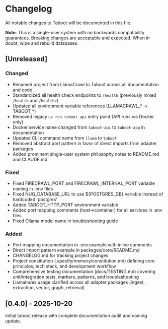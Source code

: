 # Changelog

All notable changes to Taboot will be documented in this file.

**Note**: This is a single-user system with no backwards compatibility guarantees. Breaking changes are acceptable and expected. When in doubt, wipe and rebuild databases.

## [Unreleased]

### Changed
- Renamed project from LlamaCrawl to Taboot across all documentation and code
- Standardized all health check endpoints to `/health` (previously mixed `/health` and `/healthz`)
- Updated all environment variable references (LLAMACRAWL_* → TABOOT_*)
- Removed legacy `uv run taboot-api` entry point (API runs via Docker only)
- Docker service name changed from `taboot-api` to `taboot-app` in documentation
- Updated CLI command name from `llama` to `taboot`
- Removed abstract port pattern in favor of direct imports from adapter packages
- Added prominent single-user system philosophy notes to README.md and CLAUDE.md

### Fixed
- Fixed FIRECRAWL_PORT and FIRECRAWL_INTERNAL_PORT variable naming in .env files
- Fixed NUQ_DATABASE_URL to use ${POSTGRES_DB} variable instead of hardcoded 'postgres'
- Added TABOOT_HTTP_PORT environment variable
- Added port mapping comments (host→container) for all services in .env files
- Fixed Ollama model name in troubleshooting guide

### Added
- Port mapping documentation in .env.example with inline comments
- Direct import pattern example in packages/core/README.md
- CHANGELOG.md for tracking project changes
- Project constitution (.specify/memory/constitution.md) defining core principles, tech stack, and development workflow
- Comprehensive testing documentation (docs/TESTING.md) covering unit/integration tests, markers, patterns, and troubleshooting
- LlamaIndex usage clarified across all adapter packages (ingest, extraction, vector, graph, retrieval)

## [0.4.0] - 2025-10-20

Initial taboot release with complete documentation audit and naming update.
